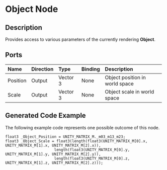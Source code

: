 # Object Node

## Description

Provides access to various parameters of the currently rendering **Object**.

## Ports

| Name        | Direction           | Type  | Binding | Description |
|:------------ |:-------------|:-----|:---|:---|
| Position      | Output | Vector 3 | None | Object position in world space |
| Scale       | Output | Vector 3 | None | Object scale in world space |

## Generated Code Example

The following example code represents one possible outcome of this node.

```
float3 _Object_Position = UNITY_MATRIX_M._m03_m13_m23;
float3 _Object_Scale = float3(length(float3(UNITY_MATRIX_M[0].x, UNITY_MATRIX_M[1].x, UNITY_MATRIX_M[2].x)),
                      length(float3(UNITY_MATRIX_M[0].y, UNITY_MATRIX_M[1].y, UNITY_MATRIX_M[2].y)),
                      length(float3(UNITY_MATRIX_M[0].z, UNITY_MATRIX_M[1].z, UNITY_MATRIX_M[2].z)));
```
